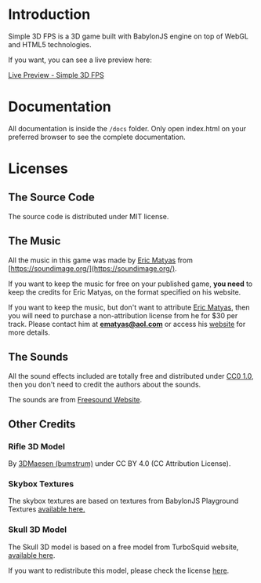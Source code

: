 # Introduction

Simple 3D FPS is a 3D game built with BabylonJS engine on top of WebGL and HTML5 technologies.

If you want, you can see a live preview here: 

[Live Preview - Simple 3D FPS](https://cube-endless-runner.herokuapp.com/)

# Documentation

All documentation is inside the ```/docs``` folder. Only open index.html on your preferred browser to see the complete documentation.

# Licenses

## The Source Code

The source code is distributed under MIT license.

## The Music

All the music in this game was made by [Eric Matyas](https://soundimage.org/) from [https://soundimage.org/](https://soundimage.org/). 

If you want to keep the music for free on your published game, **you need** to keep the credits for Eric Matyas, on the format specified on his website.

If you want to keep the music, but don't want to attribute [Eric Matyas](https://soundimage.org/), then you will need to purchase a non-attribution license from he for $30 per track. Please contact him at **ematyas@aol.com** or access his [website](https://soundimage.org/) for more details.

## The Sounds

All the sound effects included are totally free and distributed under [CC0 1.0](https://creativecommons.org/publicdomain/zero/1.0/), then you don't need to credit the authors about the sounds.

The sounds are from [Freesound Website](https://freesound.org/).

## Other Credits

### Rifle 3D Model

By [3DMaesen (bumstrum)](https://sketchfab.com/bumstrum) under CC BY 4.0 (CC Attribution License).

### Skybox Textures

The skybox textures are based on textures from BabylonJS Playground Textures [available here.](https://doc.babylonjs.com/resources/playground_textures)

### Skull 3D Model

The Skull 3D model is based on a free model from TurboSquid website, [available here](https://www.turbosquid.com/FullPreview/Index.cfm/ID/623330).

If you want to redistribute this model, please check the license [here](https://blog.turbosquid.com/royalty-free-license/).